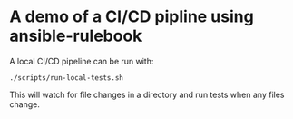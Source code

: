 # A demo of a CI/CD pipline using ansible-rulebook


A local CI/CD pipeline can be run with:

    ./scripts/run-local-tests.sh

This will watch for file changes in a directory and run tests
when any files change.




